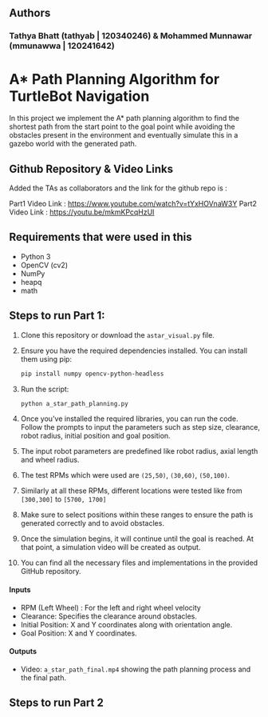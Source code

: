 ## Authors 
### Tathya Bhatt (tathyab | 120340246) & Mohammed Munnawar (mmunawwa | 120241642)

# A* Path Planning Algorithm for TurtleBot Navigation

In this project we implement the A* path planning algorithm to find the shortest path from the start point to the goal point while avoiding the obstacles present in the environment and eventually simulate this in a gazebo world with the generated path.

## Github Repository & Video Links

Added the TAs as collaborators and the link for the github repo is : 

Part1 Video Link : https://www.youtube.com/watch?v=tYxHOVnaW3Y
Part2 Video Link : https://youtu.be/mkmKPcqHzUI

## Requirements that were used in this 

- Python 3
- OpenCV (cv2)
- NumPy
- heapq
- math

## Steps to run Part 1:

1. Clone this repository or download the `astar_visual.py` file.
2. Ensure you have the required dependencies installed. You can install them using pip:
   
    ```bash
    pip install numpy opencv-python-headless
    ```
   
3. Run the script:

    ```bash
    python a_star_path_planning.py
    ```

4. Once you've installed the required libraries, you can run the code. Follow the prompts to input the parameters such as step size, clearance, robot radius, initial position and goal position.

5. The input robot parameters are predefined like robot radius, axial length and wheel radius.

6. The test RPMs which were used are `(25,50)`, `(30,60)`, `(50,100)`.

7. Similarly at all these RPMs, different locations were tested like from `[300,300]` to `[5700, 1700]`

8. Make sure to select positions within these ranges to ensure the path is generated correctly and to avoid obstacles.

9. Once the simulation begins, it will continue until the goal is reached. At that point, a simulation video will be created as output.

10. You can find all the necessary files and implementations in the provided GitHub repository.

#### Inputs

- RPM (Left Wheel) : For the left and right wheel velocity
- Clearance: Specifies the clearance around obstacles.
- Initial Position: X and Y coordinates along with orientation angle.
- Goal Position: X and Y coordinates.

#### Outputs

- Video: `a_star_path_final.mp4` showing the path planning process and the final path.


## Steps to run Part 2

